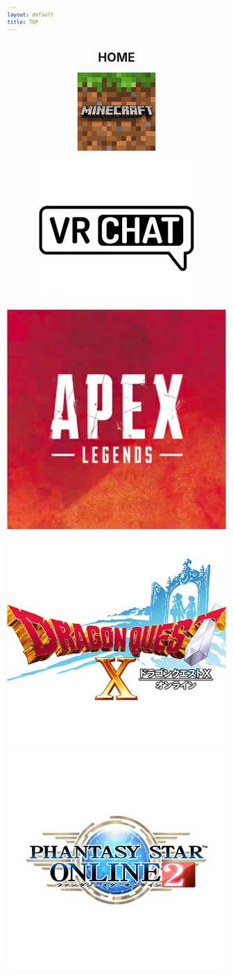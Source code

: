 ```yaml
---
layout: default
title: TOP
---
```


<header>
  <h1>HOME</h1>
  <div class="box alt">
    <div class="row uniform">
      <div class="2u"><span class="image fit"><img src="images/top_minecraft.png" alt="minecraft" /></span></div>
      <div class="2u$"><span class="image fit"><img src="images/top_vrc.jpg" alt="vrc" /></span></div>
      <div class="2u"><span class="image fit"><img src="images/Apexlegends_logo.png" alt="apex" /></span></div>
      <div class="2u"><span class="image fit"><img src="images/top_dqx.png" alt="dqx" /></span></div>
      <div class="2u"><span class="image fit"><img src="images/top_pso.png" alt="pso2" /></span></div>
    </div>
  </div>
</header>
